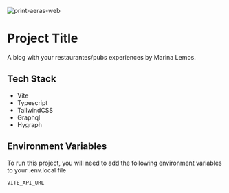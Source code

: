 ![print-aeras-web](https://user-images.githubusercontent.com/66570560/185383886-7fd16ad1-5581-4bf2-99ae-007ecfc97408.png)

# Project Title

A blog with your restaurantes/pubs experiences by Marina Lemos.

## Tech Stack

- Vite
- Typescript
- TailwindCSS
- Graphql
- Hygraph

## Environment Variables

To run this project, you will need to add the following environment variables to your .env.local file

`VITE_API_URL`
